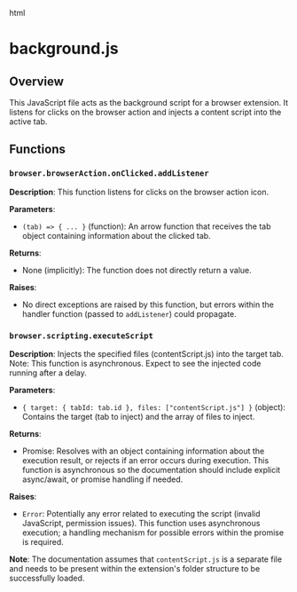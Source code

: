 html
<h1>background.js</h1>

<h2>Overview</h2>
<p>This JavaScript file acts as the background script for a browser extension.  It listens for clicks on the browser action and injects a content script into the active tab.</p>

<h2>Functions</h2>

<h3><code>browser.browserAction.onClicked.addListener</code></h3>

<p><strong>Description</strong>: This function listens for clicks on the browser action icon.</p>

<p><strong>Parameters</strong>:</p>
<ul>
  <li><code>(tab) => { ... }</code> (function): An arrow function that receives the tab object containing information about the clicked tab.</li>
</ul>

<p><strong>Returns</strong>:</p>
<ul>
  <li>None (implicitly): The function does not directly return a value.</li>
</ul>

<p><strong>Raises</strong>:</p>
<ul>
  <li>No direct exceptions are raised by this function, but errors within the handler function (passed to <code>addListener</code>) could propagate.</li>
</ul>


<h3><code>browser.scripting.executeScript</code></h3>

<p><strong>Description</strong>: Injects the specified files (contentScript.js) into the target tab. Note: This function is asynchronous. Expect to see the injected code running after a delay.</p>

<p><strong>Parameters</strong>:</p>
<ul>
  <li><code>{ target: { tabId: tab.id }, files: ["contentScript.js"] }</code> (object): Contains the target (tab to inject) and the array of files to inject.</li>
</ul>

<p><strong>Returns</strong>:</p>
<ul>
  <li>Promise: Resolves with an object containing information about the execution result, or rejects if an error occurs during execution.  This function is asynchronous so the documentation should include explicit async/await, or promise handling if needed.</li>
</ul>

<p><strong>Raises</strong>:</p>
<ul>
  <li><code>Error</code>:  Potentially any error related to executing the script (invalid JavaScript, permission issues).  This function uses asynchronous execution; a handling mechanism for possible errors within the promise is required.</li>
</ul>


<p><strong>Note</strong>: The documentation assumes that <code>contentScript.js</code> is a separate file and needs to be present within the extension's folder structure to be successfully loaded.</p>